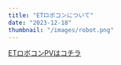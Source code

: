 ```yaml
---
title: "ETロボコンについて"
date: "2023-12-18"
thumbnail: "/images/robot.png"
---
```


[ETロボコンPVはコチラ](https://www.youtube.com/watch?v=J3elN4hzpk0)